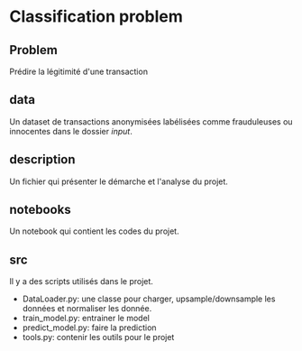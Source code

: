 # Classification problem

## Problem

Prédire la légitimité d'une transaction

## data

Un dataset de transactions anonymisées labélisées comme frauduleuses ou innocentes dans le dossier *input*.

## description

Un fichier qui présenter le démarche et l'analyse du projet. 

## notebooks

Un notebook qui contient les codes du projet.

## src

Il y a des scripts utilisés dans le projet.

* DataLoader.py: une classe pour charger, upsample/downsample les données et normaliser les donnée.
* train_model.py: entrainer le model
* predict_model.py: faire la prediction
* tools.py: contenir les outils pour le projet